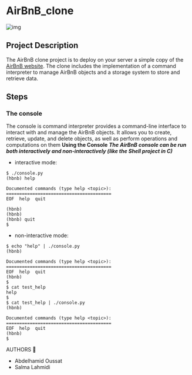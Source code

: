 # AirBnB_clone
![img](https://www.aydentownsley.com/img/hbnb.png)
## Project Description
The AirBnB clone project is to deploy on your server a simple copy of the [AirBnB website](https://fr.airbnb.com/?_set_bev_on_new_domain=1689093982_NDQ0M2I3YWY1MTcy). The clone includes the implementation of a command interpreter to manage AirBnB objects and a storage system to store and retrieve data.
## Steps
### The console
The console is  command interpreter provides a command-line interface to interact with and manage the AirBnB objects. It allows you to create, retrieve, update, and delete objects, as well as perform operations and computations on them
**Using the Console**
**_The AirBnB console can be run both interactively and non-interactively (like the Shell project in C)_**
* interactive mode:
```
$ ./console.py
(hbnb) help

Documented commands (type help <topic>):
========================================
EOF  help  quit

(hbnb) 
(hbnb) 
(hbnb) quit
$
```
* non-interactive mode:
```
$ echo "help" | ./console.py
(hbnb)

Documented commands (type help <topic>):
========================================
EOF  help  quit
(hbnb) 
$
$ cat test_help
help
$
$ cat test_help | ./console.py
(hbnb)

Documented commands (type help <topic>):
========================================
EOF  help  quit
(hbnb) 
$
```
AUTHORS :pencil:
* Abdelhamid Oussat
* Salma Lahmidi

